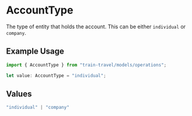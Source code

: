 # AccountType

The type of entity that holds the account. This can be either `individual` or `company`.

## Example Usage

```typescript
import { AccountType } from "train-travel/models/operations";

let value: AccountType = "individual";
```

## Values

```typescript
"individual" | "company"
```